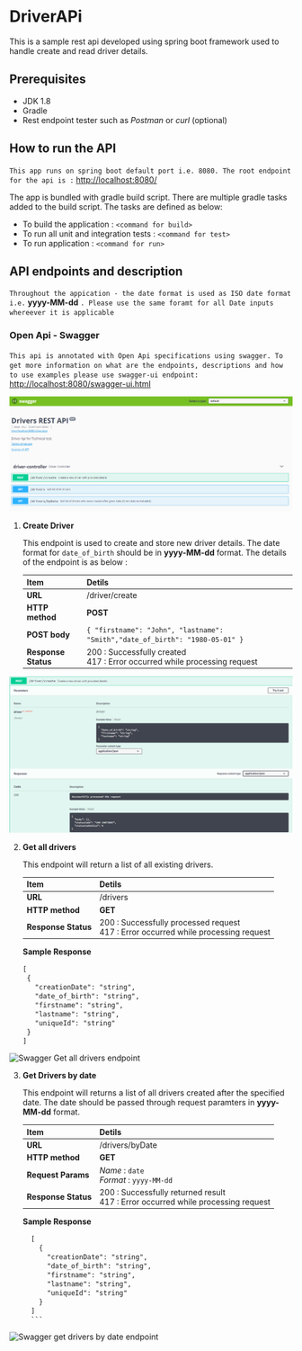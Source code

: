 # DriverAPi
This is a sample rest api developed using spring boot framework used to handle create and read driver details.

## Prerequisites
* JDK 1.8
* Gradle
* Rest endpoint tester such as *Postman* or *curl* (optional)


## How to run the API

`This app runs on spring boot default port i.e. 8080. The root endpoint for the api is :` [http://localhost:8080/](http://localhost:8080/)

The app is bundled with gradle build script. There are multiple gradle tasks added to the build script. The tasks are defined as below:
* To build the application : ``` <command for build> ```
* To run all unit and integration tests : ``` <command for test> ```
* To run application : ``` <command for run> ```


## API endpoints and description

`Throughout the appication - the date format is used as ISO date format i.e.` **yyyy-MM-dd** `. Please use the same foramt for all Date inputs whereever it is applicable`


### Open Api - Swagger 

`This api is annotated with Open Api specifications using swagger. To get more information on what are the endpoints, descriptions and how to use examples please use swagger-ui endpoint:` [http://localhost:8080/swagger-ui.html](http://localhost:8080/swagger-ui.html)

![Swagger all endpoints](images/swagger-home.png)


1. **Create Driver**

    This endpoint is used to create and store new driver details. The date format for `date_of_birth` should be in **yyyy-MM-dd** format. The details of the endpoint is as below : 

    Item | Detils
    -----|-------
    **URL** | /driver/create 
    **HTTP method** | **POST**
    **POST body** | ```{ "firstname": "John", "lastname": "Smith","date_of_birth": "1980-05-01" }```
    **Response Status** | 200 : Successfully created <br> 417 : Error occurred while processing request

![Swagger create endpoint](images/create.png)


2. **Get all drivers**

    This endpoint will return a list of all existing drivers.

    Item | Detils
    -----|-------
    **URL** | /drivers 
    **HTTP method** | **GET**
    **Response Status** | 200 : Successfully processed request <br> 417 : Error occurred while processing request
    
    **Sample Response**
    ``` 
   [
     {
       "creationDate": "string",
       "date_of_birth": "string",
       "firstname": "string",
       "lastname": "string",
       "uniqueId": "string"
     }
   ] 
   ```
    
![Swagger Get all drivers endpoint](images/get-all.png)

3. **Get Drivers by date**

    This endpoint will returns a list of all drivers created after the specified date. The date should be passed through request paramters in **yyyy-MM-dd** format.
    
    Item | Detils
    -----|-------
    **URL** | /drivers/byDate
    **HTTP method** | **GET**
    **Request Params**| *Name* : `date` <br> *Format* : `yyyy-MM-dd`
    **Response Status** | 200 : Successfully returned result <br> 417 : Error occurred while processing request
    
   **Sample Response**
     ``` 
       [
         {
           "creationDate": "string",
           "date_of_birth": "string",
           "firstname": "string",
           "lastname": "string",
           "uniqueId": "string"
         }
       ] 
       ```
![Swagger get drivers by date endpoint](images/get-bydate.png)